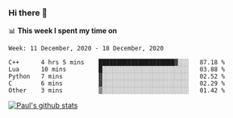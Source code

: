 ### Hi there 👋

📊 **This week I spent my time on**
<!--START_SECTION:waka-->
```text
Week: 11 December, 2020 - 18 December, 2020

C++      4 hrs 5 mins    █████████████████████▓░░░   87.18 % 
Lua      10 mins         █░░░░░░░░░░░░░░░░░░░░░░░░   03.88 % 
Python   7 mins          ▓░░░░░░░░░░░░░░░░░░░░░░░░   02.52 % 
C        6 mins          ▓░░░░░░░░░░░░░░░░░░░░░░░░   02.29 % 
Other    3 mins          ▒░░░░░░░░░░░░░░░░░░░░░░░░   01.42 % 
```
<!--END_SECTION:waka-->


[![Paul's github stats](https://github-readme-stats.vercel.app/api?username=mickeyouyou&theme=dracula&show_icons=true)](https://github.com/anuraghazra/github-readme-stats)
